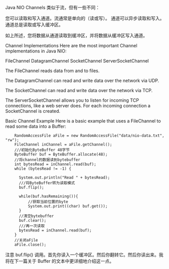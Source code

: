Java NIO Channels 类似于流，但有一些不同：

您可以读取和写入通道。流通常是单向的（读或写）。
通道可以异步读取和写入。
通道总是读取或写入缓冲区。

如上所述，您将数据从通道读取到缓冲区，并将数据从缓冲区写入通道。


Channel Implementations
Here are the most important Channel implementations in Java NIO:

FileChannel
DatagramChannel
SocketChannel
ServerSocketChannel


The FileChannel reads data from and to files.

The DatagramChannel can read and write data over the network via UDP.

The SocketChannel can read and write data over the network via TCP.

The ServerSocketChannel allows you to listen for incoming TCP connections, like a web server does. 
For each incoming connection a SocketChannel is created.


Basic Channel Example
Here is a basic example that uses a FileChannel to read some data into a Buffer:

```
    RandomAccessFile aFile = new RandomAccessFile("data/nio-data.txt", "rw");
    FileChannel inChannel = aFile.getChannel();
    ///初始化ByteBuffer 48字节
    ByteBuffer buf = ByteBuffer.allocate(48);
    //将channel的数据读到bytebuffer
    int bytesRead = inChannel.read(buf);
    while (bytesRead != -1) {

      System.out.println("Read " + bytesRead);
      ///将ByteBuffer转为读取模式
      buf.flip();

      while(buf.hasRemaining()){
          //获取当前位置的byte
          System.out.print((char) buf.get());
      }
      //清空bytebuffer
      buf.clear();
      ///再一次读取
      bytesRead = inChannel.read(buf);
    }
    //关闭aFile
    aFile.close();
```



注意 buf.flip() 调用。首先你读入一个缓冲区。然后你翻转它。然后你读出来。我将在下一篇关于 Buffer 的文本中更详细地介绍这一点。

